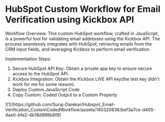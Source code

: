 # HubSpot Custom Workflow for Email Verification using Kickbox API
<p>
  Workflow Overview:
This custom HubSpot workflow, crafted in JavaScript, is a powerful tool for validating email addresses using the Kickbox API. The process seamlessly integrates with HubSpot, retrieving emails from the CRM input fields, and leveraging Kickbox to perform email verification. </p>
<p>
  Implementation Steps:

1. Secure HubSpot API Key: Obtain a private app key to ensure secure access to the HubSpot API.
2. Kickbox Integration: Obtain the Kickbox LIVE API key(the test key didn't work for me for some reason).
3. Deploy Custom JavaScript Code
4. Copy Custom: Coded Output to a Custom Property
</p>
![1](https://github.com/Suraj-Darekar/Hubspot_Email-Verification_CustomCodedWorkflow/assets/140320836/bef3a7ce-d405-4ae0-bfe2-4b18d998b6f9)

